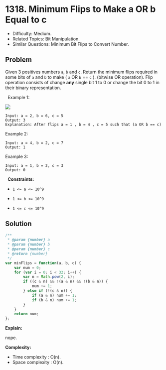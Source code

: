 # 1318. Minimum Flips to Make a OR b Equal to c

- Difficulty: Medium.
- Related Topics: Bit Manipulation.
- Similar Questions: Minimum Bit Flips to Convert Number.

## Problem

Given 3 positives numbers `a`, `b` and `c`. Return the minimum flips required in some bits of `a` and `b` to make ( `a` OR `b` == `c` ). (bitwise OR operation).
Flip operation consists of change **any** single bit 1 to 0 or change the bit 0 to 1 in their binary representation.

 
Example 1:


![](https://assets.leetcode.com/uploads/2020/01/06/sample_3_1676.png)


```
Input: a = 2, b = 6, c = 5
Output: 3
Explanation: After flips a = 1 , b = 4 , c = 5 such that (a OR b == c)
```

Example 2:

```
Input: a = 4, b = 2, c = 7
Output: 1
```

Example 3:

```
Input: a = 1, b = 2, c = 3
Output: 0
```

 
**Constraints:**


	
- `1 <= a <= 10^9`
	
- `1 <= b <= 10^9`
	
- `1 <= c <= 10^9`


## Solution

```javascript
/**
 * @param {number} a
 * @param {number} b
 * @param {number} c
 * @return {number}
 */
var minFlips = function(a, b, c) {
    var num = 0;
    for (var i = 0; i < 32; i++) {
        var n = Math.pow(2, i);
        if ((c & n) && !(a & n) && !(b & n)) {
            num += 1;
        } else if (!(c & n)) {
            if (a & n) num += 1;
            if (b & n) num += 1;
        }
    }
    return num;
};
```

**Explain:**

nope.

**Complexity:**

* Time complexity : O(n).
* Space complexity : O(n).
